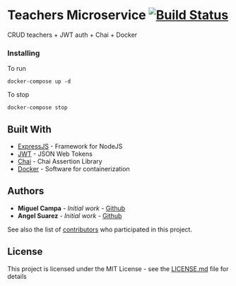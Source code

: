 # Teachers Microservice [![Build Status](https://travis-ci.org/Chroma-Kids/TeachersService.svg?branch=master)](https://travis-ci.org/Chroma-Kids/TeachersService)

CRUD teachers + JWT auth + Chai + Docker

<!--
### Prerequisites

What things you need to install the software and how to install them

```
Give examples
```

-->
### Installing

To run

```
docker-compose up -d
```

To stop

```
docker-compose stop
```


<!--
## Running the tests

Explain how to run the automated tests for this system

### Break down into end to end tests

Explain what these tests test and why

```
Give an example
```

### And coding style tests

Explain what these tests test and why

```
Give an example
```

## Deployment

Add additional notes about how to deploy this on a live system -->

## Built With

* [ExpressJS](http://www.dropwizard.io/1.0.2/docs/) - Framework for NodeJS
* [JWT](https://jwt.io/) - JSON Web Tokens
* [Chai](http://chaijs.com/api/) - Chai Assertion Library
* [Docker](https://www.docker.com/) - Software for containerization

<!-- ## Contributing

Please read [CONTRIBUTING.md](https://gist.github.com/PurpleBooth/b24679402957c63ec426) for details on our code of conduct, and the process for submitting pull requests to us.

## Versioning

We use [SemVer](http://semver.org/) for versioning. For the versions available, see the [tags on this repository](https://github.com/your/project/tags).  -->

## Authors

* **Miguel Campa** - *Initial work* - [Github](https://github.com/miguelcg)
* **Angel Suarez** - *Initial work* - [Github](https://github.com/Titogelo)

See also the list of [contributors](https://github.com/your/project/contributors) who participated in this project.

## License

This project is licensed under the MIT License - see the [LICENSE.md](LICENSE.md) file for details

<!-- ## Acknowledgments

* Hat tip to anyone who's code was used
* Inspiration
* etc -->
